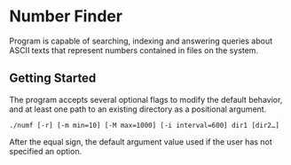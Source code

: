 # Number Finder

Program is capable of searching, indexing and answering queries about ASCII texts that represent numbers contained in files on the system.

## Getting Started
The program accepts several optional flags to modify the default behavior, and at least one path to an existing directory as a positional argument.

```
./numf [-r] [-m min=10] [-M max=1000] [-i interval=600] dir1 [dir2…]
```

After the equal sign, the default argument value used if the user has not specified an option.
